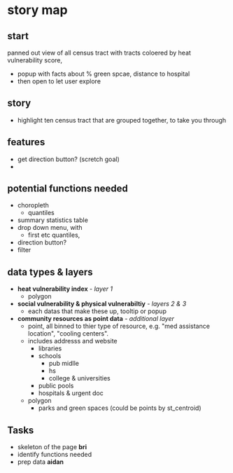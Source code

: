 # story map
## start
panned out view of all census tract with tracts coloered by heat vulnerability score, 
- popup with facts about % green spcae, distance to hospital
- then open to let user explore

## story 
- highlight ten census tract that are grouped together, to take you through 

## features
- get direction button? (scretch goal)
- 

## potential functions needed
- choropleth
  - quantiles
- summary statistics table
- drop down menu, with
  - first etc quantiles, 
- direction button?
- filter


## data types & layers
- **heat vulnerability index** - *layer 1*
  - polygon
- **social vulnerability & physical vulnerabiltiy** - *layers 2 & 3*
  - each datas that make these up, tooltip or popup
- **community resources as point data** - *additional layer*
  - point, all binned to thier type of resource, e.g. "med assistance location", "cooling centers". 
  - includes addresss and website
    - libraries
    - schools
      - pub midlle 
      - hs
      - college & universities
    - public pools
    - hospitals & urgent doc 
  - polygon
    - parks and green spaces (could be points by st_centroid)



## Tasks 
- skeleton of the page **bri**
- identify functions needed
- prep data **aidan**